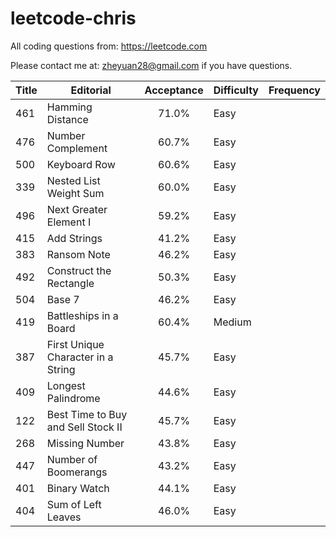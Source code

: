 # leetcode-chris

All coding questions from: https://leetcode.com

Please contact me at: zheyuan28@gmail.com if you have questions.



| Title | Editorial | Acceptance | Difficulty | Frequency |
|-------|-----------|:------------:|----------|-----------:|
| 461   | Hamming Distance | 71.0% | Easy |
| 476   | Number Complement | 60.7%	|Easy |
| 500   | Keyboard Row  | 		60.6%|	Easy|
| 339   | Nested List Weight Sum | 		60.0%	|Easy|
| 496   | Next Greater Element I  |		59.2%	|Easy|
| 415	| Add Strings  |		41.2%	|Easy|	
| 383	| Ransom Note  |		46.2%	|Easy|
| 492	| Construct the Rectangle  	|	50.3%	|Easy|
| 504   | Base 7 | 		46.2%	|Easy|
| 419	| Battleships in a Board  	|	60.4%|	Medium|
| 387	| First Unique Character in a String  |		45.7%|	Easy|
| 409	| Longest Palindrome  	|	44.6%	|Easy|
| 122	| Best Time to Buy and Sell Stock II  |		45.7%|	Easy
| 268	| Missing Number  	|	43.8%	|Easy|
| 447	| Number of Boomerangs  	|	43.2%	|Easy|
| 401	| Binary Watch  	|	44.1%	|Easy|
| 404	| Sum of Left Leaves  |		46.0%|	Easy|
